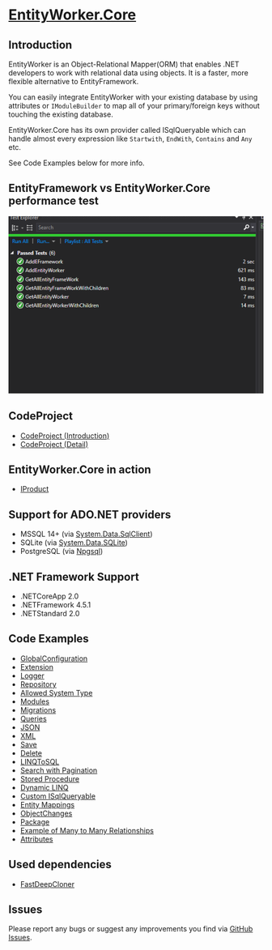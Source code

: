 # [EntityWorker.Core](https://www.nuget.org/packages/EntityWorker.Core/)

## Introduction

EntityWorker is an Object-Relational Mapper(ORM) that enables .NET developers to work with relational data using objects. It is a faster, more flexible alternative to EntityFramework.

You can easily integrate EntityWorker with your existing database by using attributes or `IModuleBuilder` to map all of your primary/foreign keys without touching the existing database.

EntityWorker.Core has its own provider called ISqlQueryable which can handle almost every expression like `Startwith`,
`EndWith`, `Contains` and `Any` etc. 

See Code Examples below for more info.

## EntityFramework vs EntityWorker.Core performance test
![screenshot](https://github.com/AlenToma/EntityWorker.Core/blob/master/EF_VS_EW.PNG?raw=true)

## CodeProject
* [CodeProject (Introduction)](https://www.codeproject.com/Tips/5254684/Introduction-to-EntityWorker)
* [CodeProject (Detail)](https://www.codeproject.com/Tips/1222424/EntityWorker-Core-An-Alternative-to-Entity-Framewo)

## EntityWorker.Core in action
* [IProduct](https://github.com/AlenToma/IProduct)

## Support for ADO.NET providers
* MSSQL 14+ (via [System.Data.SqlClient](https://www.nuget.org/packages/System.Data.SqlClient/4.7.0-preview6.19303.8))
* SQLite (via [System.Data.SQLite](https://www.nuget.org/packages/System.Data.SQLite/))
* PostgreSQL (via [Npgsql](https://www.nuget.org/packages/Npgsql/))

## .NET Framework Support
* .NETCoreApp 2.0
* .NETFramework 4.5.1
* .NETStandard 2.0

## Code Examples

* [GlobalConfiguration](https://github.com/AlenToma/EntityWorker.Core/blob/master/Documentation/GlobalConfiguration.md)
* [Extension](https://github.com/AlenToma/EntityWorker.Core/blob/master/Documentation/Extension.md)
* [Logger](https://github.com/AlenToma/EntityWorker.Core/blob/master/Documentation/logger.md)
* [Repository](https://github.com/AlenToma/EntityWorker.Core/blob/master/Documentation/Repository.md)
* [Allowed System Type](https://github.com/AlenToma/EntityWorker.Core/blob/master/Documentation/System.Type.md)
* [Modules](https://github.com/AlenToma/EntityWorker.Core/blob/master/Documentation/modules.md)
* [Migrations](https://github.com/AlenToma/EntityWorker.Core/blob/master/Documentation/Migration.md)
* [Queries](https://github.com/AlenToma/EntityWorker.Core/blob/master/Documentation/Query.md)
* [JSON](https://github.com/AlenToma/EntityWorker.Core/blob/master/Documentation/Json.md)
* [XML](https://github.com/AlenToma/EntityWorker.Core/blob/master/Documentation/Xml.md)
* [Save](https://github.com/AlenToma/EntityWorker.Core/blob/master/Documentation/Save.md)
* [Delete](https://github.com/AlenToma/EntityWorker.Core/blob/master/Documentation/Delete.md)
* [LINQToSQL](https://github.com/AlenToma/EntityWorker.Core/blob/master/Documentation/LinqToSql.md)
* [Search with Pagination](https://github.com/AlenToma/EntityWorker.Core/blob/master/Documentation/SearchWithPagination.md)
* [Stored Procedure](https://github.com/AlenToma/EntityWorker.Core/blob/master/Documentation/StoredProcedure.md)
* [Dynamic LINQ](https://github.com/AlenToma/EntityWorker.Core/blob/master/Documentation/Dynamic.Linq.md)
* [Custom ISqlQueryable](https://github.com/AlenToma/EntityWorker.Core/blob/master/Documentation/CustomQueries.md)
* [Entity Mappings](https://github.com/AlenToma/EntityWorker.Core/blob/master/Documentation/EntityMappings.md)
* [ObjectChanges](https://github.com/AlenToma/EntityWorker.Core/blob/master/Documentation/ObjectChanges.md)
* [Package](https://github.com/AlenToma/EntityWorker.Core/blob/master/Documentation/Package.md)
* [Example of Many to Many Relationships](https://github.com/AlenToma/EntityWorker.Core/blob/master/Documentation/Many%20to%20Many%20Relationships.md)
* [Attributes](https://github.com/AlenToma/EntityWorker.Core/blob/master/Documentation/Attributes.md)

## Used dependencies
* [FastDeepCloner](https://www.nuget.org/packages/FastDeepCloner)

## Issues
Please report any bugs or suggest any improvements you find via [GitHub Issues](https://github.com/AlenToma/EntityWorker.Core/issues).
